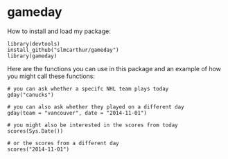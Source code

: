 gameday
=======

How to install and load my package:

```
library(devtools)
install_github("slmcarthur/gameday")
library(gameday)
```

Here are the functions you can use in this package and an example of how you might call these functions:

```
# you can ask whether a specifc NHL team plays today
gday("canucks")

# you can also ask whether they played on a different day
gday(team = "vancouver", date = "2014-11-01")

# you might also be interested in the scores from today
scores(Sys.Date())

# or the scores from a different day
scores("2014-11-01")
```

